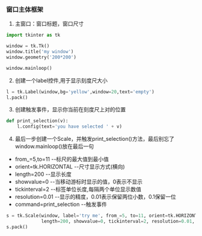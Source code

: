 ### 窗口主体框架

1. 主窗口：窗口标题，窗口尺寸
```python
import tkinter as tk

window = tk.Tk()
window.title('my window')
window.geometry('200*200')

window.mainloop()
```

2. 创建一个label控件,用于显示刻度尺大小
```python
l = tk.Label(window,bg='yellow',window=20,text='empty')
l.pack()
```

3. 创建触发事件，显示你当前在刻度尺上对的位置
```python
def print_selection(v):
    l.config(text='you have selected ' + v)
```

4. 最后一步创建一个Scale，并触发print_selection()方法，最后别忘了window.mainloop()放在最后一句
* from_=5,to=11 --标尺的最大值到最小值 
* orient=tk.HORIZONTAL --尺寸显示方式(横向)
* length=200 --显示长度
* showvalue=0 --当移动游标时显示的值，0表示不显示 
* tickinterval=2 --标签单位长度,每隔两个单位显示数值
* resolution=0.01 --显示的精度，0.01表示保留两位小数，0.1保留一位
* command=print_selection --触发事件
```python
s = tk.Scale(window, label='try me', from_=5, to=11, orient=tk.HORIZONTAL,
             length=200, showvalue=0, tickinterval=2, resolution=0.01, command=print_selection)
s.pack()
```